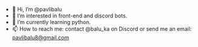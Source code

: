 - 👋 Hi, I’m @pavlibalu
- 👀 I’m interested in front-end and discord bots.
- 🌱 I’m currently learning python.
- 📫 How to reach me: contact @balu_ka on Discord or send me an email: pavlibalu8@gmail.com

<!---
pavlibalu/pavlibalu is a ✨ special ✨ repository because its `README.md` (this file) appears on your GitHub profile.
You can click the Preview link to take a look at your changes.
--->
